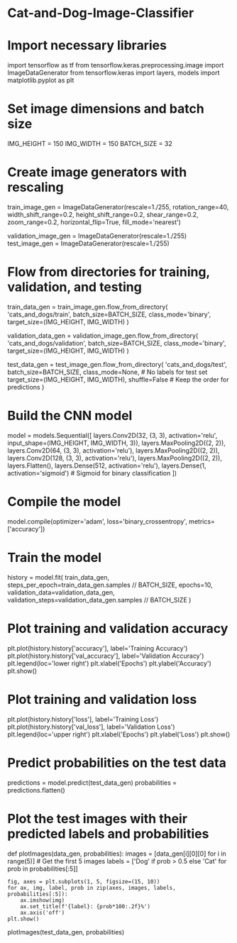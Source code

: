 # Cat-and-Dog-Image-Classifier
# Import necessary libraries
import tensorflow as tf
from tensorflow.keras.preprocessing.image import ImageDataGenerator
from tensorflow.keras import layers, models
import matplotlib.pyplot as plt

# Set image dimensions and batch size
IMG_HEIGHT = 150
IMG_WIDTH = 150
BATCH_SIZE = 32

# Create image generators with rescaling
train_image_gen = ImageDataGenerator(rescale=1./255, 
                                     rotation_range=40,
                                     width_shift_range=0.2,
                                     height_shift_range=0.2,
                                     shear_range=0.2,
                                     zoom_range=0.2,
                                     horizontal_flip=True,
                                     fill_mode='nearest')

validation_image_gen = ImageDataGenerator(rescale=1./255)
test_image_gen = ImageDataGenerator(rescale=1./255)

# Flow from directories for training, validation, and testing
train_data_gen = train_image_gen.flow_from_directory(
    'cats_and_dogs/train',
    batch_size=BATCH_SIZE,
    class_mode='binary',
    target_size=(IMG_HEIGHT, IMG_WIDTH)
)

validation_data_gen = validation_image_gen.flow_from_directory(
    'cats_and_dogs/validation',
    batch_size=BATCH_SIZE,
    class_mode='binary',
    target_size=(IMG_HEIGHT, IMG_WIDTH)
)

test_data_gen = test_image_gen.flow_from_directory(
    'cats_and_dogs/test',
    batch_size=BATCH_SIZE,
    class_mode=None,  # No labels for test set
    target_size=(IMG_HEIGHT, IMG_WIDTH),
    shuffle=False  # Keep the order for predictions
)

# Build the CNN model
model = models.Sequential([
    layers.Conv2D(32, (3, 3), activation='relu', input_shape=(IMG_HEIGHT, IMG_WIDTH, 3)),
    layers.MaxPooling2D((2, 2)),
    layers.Conv2D(64, (3, 3), activation='relu'),
    layers.MaxPooling2D((2, 2)),
    layers.Conv2D(128, (3, 3), activation='relu'),
    layers.MaxPooling2D((2, 2)),
    layers.Flatten(),
    layers.Dense(512, activation='relu'),
    layers.Dense(1, activation='sigmoid')  # Sigmoid for binary classification
])

# Compile the model
model.compile(optimizer='adam', loss='binary_crossentropy', metrics=['accuracy'])

# Train the model
history = model.fit(
    train_data_gen,
    steps_per_epoch=train_data_gen.samples // BATCH_SIZE,
    epochs=10,
    validation_data=validation_data_gen,
    validation_steps=validation_data_gen.samples // BATCH_SIZE
)

# Plot training and validation accuracy
plt.plot(history.history['accuracy'], label='Training Accuracy')
plt.plot(history.history['val_accuracy'], label='Validation Accuracy')
plt.legend(loc='lower right')
plt.xlabel('Epochs')
plt.ylabel('Accuracy')
plt.show()

# Plot training and validation loss
plt.plot(history.history['loss'], label='Training Loss')
plt.plot(history.history['val_loss'], label='Validation Loss')
plt.legend(loc='upper right')
plt.xlabel('Epochs')
plt.ylabel('Loss')
plt.show()

# Predict probabilities on the test data
predictions = model.predict(test_data_gen)
probabilities = predictions.flatten()

# Plot the test images with their predicted labels and probabilities
def plotImages(data_gen, probabilities):
    images = [data_gen[i][0][0] for i in range(5)]  # Get the first 5 images
    labels = ['Dog' if prob > 0.5 else 'Cat' for prob in probabilities[:5]]
    
    fig, axes = plt.subplots(1, 5, figsize=(15, 10))
    for ax, img, label, prob in zip(axes, images, labels, probabilities[:5]):
        ax.imshow(img)
        ax.set_title(f'{label}: {prob*100:.2f}%')
        ax.axis('off')
    plt.show()

plotImages(test_data_gen, probabilities)
